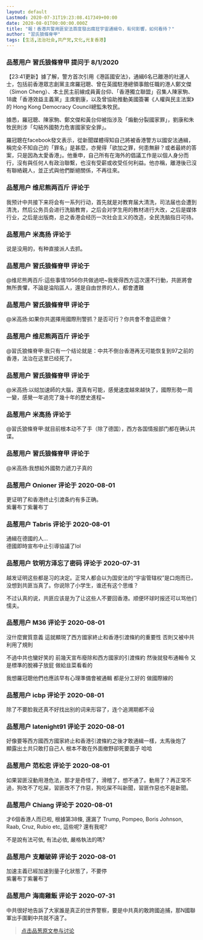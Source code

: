 ```yaml
---
layout: default
Lastmod: 2020-07-31T19:23:08.417349+00:00
date: 2020-08-01T00:00:00.000Z
title: "報！香港共警用匪安法首度發出瘋狂宇宙通緝令，有何影響，如何看待？"
author: "習氏狼條脊甲"
tags: [生活,法治社会,共产党,文化,光复香港]
---
```



### 品葱用户 **習氏狼條脊甲** 提问于 8/1/2020
    
【23:41更新】據了解，警方首次引用《港區國安法》，通緝6名已離港的社運人士，包括前香港眾志創黨主席羅冠聰、曾在英國駐港總領事館任職的港人鄭文傑（Simon Cheng）、本土民主前線成員黃台仰、「香港獨立聯盟」召集人陳家駒、18歲「香港效益主義黨」主席劉康，以及曾協助推動美國簽署《人權與民主法案》的 Hong Kong Democracy Council總監朱牧民。  
  
據悉，羅冠聰、陳家駒、鄭文傑和黃台仰被指涉及「煽動分裂國家罪」，劉康和朱牧民則涉「勾結外國勢力危害國家安全罪」。  
  
羅冠聰在facebook發文表示，從新聞媒體得知自己將被香港警方以國安法通緝，稱完全不知自己的「罪名」是甚麼，亦覺得「欲加之罪，何患無辭？或者最終的答案，只是因為太愛香港」。他重申，自己所有在海外的倡議工作是以個人身分而行，沒有與任何人有政治聯繫，也沒有受薪或收受任何利益。他亦稱，離港後已沒有聯絡親人，並正式與他們斷絕關係，不再往來。
    
                

### 品葱用户 **维尼熊两百斤** 评论于 
        
我预计中共接下来将会有一系列行动，首先就是对教育届大清洗，司法届也会遭到清洗，然后公务员会进行洗脑教育，之后会对学生用的教材进行大改，之后是媒体行业，之后是出版商，总之香港会经历一次社会主义的改造，全民洗脑指日可待。
        
                

### 品葱用户 **米高扬** 评论于 
        
说是没用的，有种直接派人去抓。
        
                

### 品葱用户 **習氏狼條脊甲** 评论于 
        
@维尼熊两百斤:這些事情1956你共做過吧~我覺得西方這次還不行動，共匪將會無所畏懼，不論是淪陷區人，還是自由世界的人，都會遭難
        
                

### 品葱用户 **習氏狼條脊甲** 评论于 
        
@米高扬:如果你共選擇用國際刑警抓？是否可行？你共會不會這麽做？
        
                

### 品葱用户 **维尼熊两百斤** 评论于 
        
@習氏狼條脊甲:我只有一个结论就是：中共不倒台香港再无可能恢复到97之前的香港，法治在这里已经死了。
        
                

### 品葱用户 **習氏狼條脊甲** 评论于 
        
@米高扬:以縂加速師的大腦，還真有可能，感覺速度越來越快了，國際形勢一周一變，感覺一年過完了幾十年的歷史進程~
        
                

### 品葱用户 **米高扬** 评论于 
        
@習氏狼條脊甲:就目前根本动不了手（除了德国），西方各国情报部门都在确认共谍。
        
                

### 品葱用户 **習氏狼條脊甲** 评论于 
        
@米高扬:我想給外國勢力遞刀子真的
        
                

### 品葱用户 **Onioner** 评论于 2020-08-01
        
更证明了和香港终止引渡条约有多正确。  
紫薯布丁紫薯布丁
        
                

### 品葱用户 **Tabris** 评论于 2020-08-01
        
通緝在德國的人...  
德國即時宣布中止引導協議了lol
        
                

### 品葱用户 **钦明方泽忘了密码** 评论于 2020-07-31
        
越发证明这些都是习的决定。正常人都会以为国安法的“宇宙管辖权”是口炮而已，没想到共匪当真了。你说除了小学生，谁还有这个思维？  
  
不过认真的说，共匪应该是为了让这些人不要回香港。顺便环球时报还可以骂他们懦夫。
        
                

### 品葱用户 **M36** 评论于 2020-08-01
        
沒什麼實質意義 這就顯現了西方國家終止和香港引渡條約的重要性 否則又被中共利用了規則  
  
不過中共也蠻好笑的 前幾天宣布廢除和西方國家的引渡條約 然後就發布通輯令 又是標準的脫褲子放屁 做給韭菜看看的  
  
我想羅冠聰他們也應該早有心理準備會被通輯 都是分工好的 做國際線的
        
                

### 品葱用户 **icbp** 评论于 2020-08-01
        
除了不要脸我还真不好找出别的词来形容了，连个追溯期都不设
        
                

### 品葱用户 **latenight91** 评论于 2020-08-01
        
好像要等西方國西方國家終止和香港引渡條約之後才敢通緝一樣，太馬後炮了    
顯露出土共只敢打自己人 根本不敢在外面撤野卻死要面子 哈哈
        
                

### 品葱用户 **范松忠** 评论于 2020-08-01
        
如果習匪沒動用港危法，那才是奇怪了，滑稽了，想不通了。動用了？再正常不過，狗改不了吃屎，習匪改不了作惡，狗吃屎不叫新聞，習匪作惡也不是新聞。
        
                

### 品葱用户 **Chiang** 评论于 2020-08-01
        
才6個香港人而已啦, 根據第38條, 還漏了 Trump, Pompeo, Boris Johnson, Raab, Cruz, Rubio etc, 這些呢? 還有我呢?   
  
不是說有法可依, 有法必依, 嚴格執法的嗎?
        
                

### 品葱用户 **支離破碎** 评论于 2020-08-01
        
加速主義已經加速到量子化狀態了，不要停  
紫薯布丁紫薯布丁
        
                

### 品葱用户 **海南雞飯** 评论于 2020-07-31
        
中共很好地告訴了大家誰是真正的世界警察，要是中共真的敢跨國追捕，那N國聯軍出手圍剿中共就不遠了。
        
                





> [点击品葱原文参与讨论](https://pincong.rocks/question/29214)


